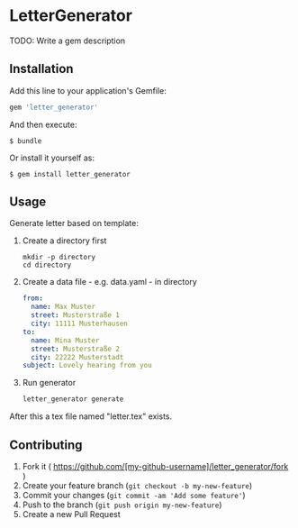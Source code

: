 # LetterGenerator

TODO: Write a gem description

## Installation

Add this line to your application's Gemfile:

```ruby
gem 'letter_generator'
```

And then execute:

    $ bundle

Or install it yourself as:

    $ gem install letter_generator

## Usage

Generate letter based on template:

1. Create a directory first

   ```
   mkdir -p directory
   cd directory
   ```

2. Create a data file - e.g. data.yaml - in directory

   ```yaml
   from:
     name: Max Muster
     street: Musterstraße 1
     city: 11111 Musterhausen
   to:
     name: Mina Muster
     street: Musterstraße 2
     city: 22222 Musterstadt
   subject: Lovely hearing from you
   ```

3. Run generator

    ```bash
    letter_generator generate
    ```

After this a tex file named "letter.tex" exists.

## Contributing

1. Fork it ( https://github.com/[my-github-username]/letter_generator/fork )
2. Create your feature branch (`git checkout -b my-new-feature`)
3. Commit your changes (`git commit -am 'Add some feature'`)
4. Push to the branch (`git push origin my-new-feature`)
5. Create a new Pull Request
